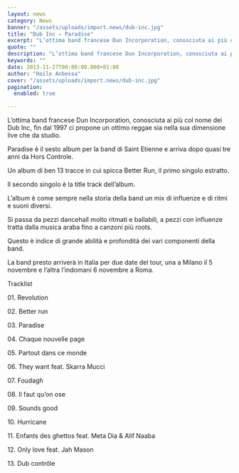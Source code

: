 ```yaml
---
layout: news
category: News
banner: "/assets/uploads/import.news/dub-inc.jpg"
title: "Dub Inc – Paradise"
excerpt: "L’ottima band francese Dun Incorporation, conosciuta ai più col nome dei Dub Inc, fin dal 1997 ci propone un ottimo reggae sia nella sua dimensione live che da studio. Paradise è il sesto album per la band di Saint Etienne e arriva dopo quasi tre anni da Hors Controle. Un album di ben 13 tracce [&hellip"
quote: ""
description: "L’ottima band francese Dun Incorporation, conosciuta ai più col nome dei Dub Inc, fin dal 1997 ci propone un ottimo reggae sia nella sua dimensione live che da studio. Paradise è il sesto album per la band di Saint Etienne e arriva dopo quasi tre anni da Hors Controle. Un album di ben 13 tracce [&hellip"
keywords: ""
date: 2013-11-27T00:00:00.000+01:00
author: "Haile Anbessa"
cover: "/assets/uploads/import.news/dub-inc.jpg"
pagination:
  enabled: true

---
```


[](https://hotmc.com/dub-inc-paradise/dub-inc/)

L’ottima band francese Dun Incorporation, conosciuta ai più col nome dei Dub Inc, fin dal 1997 ci propone un ottimo reggae sia nella sua dimensione live che da studio.

Paradise è il sesto album per la band di Saint Etienne e arriva dopo quasi tre anni da Hors Controle.

Un album di ben 13 tracce in cui spicca Better Run, il primo singolo estratto.

Il secondo singolo è la title track dell’album.

L’album è come sempre nella storia della band un mix di influenze e di ritmi e suoni diversi.

Si passa da pezzi dancehall molto ritmati e ballabili, a pezzi con influenze tratta dalla musica araba fino a canzoni più roots.

Questo è indice di grande abilità e profondità dei vari componenti della band.

La band presto arriverà in Italia per due date del tour, una a Milano il 5 novembre e l’altra l’indomani 6 novembre a Roma.

Tracklist

01\. Revolution

02\. Better run

03\. Paradise

04\. Chaque nouvelle page

05\. Partout dans ce monde

06\. They want feat. Skarra Mucci

07\. Foudagh

08\. Il faut qu’on ose

09\. Sounds good

10\. Hurricane

11\. Enfants des ghettos feat. Meta Dia & Alif Naaba

12\. Only love feat. Jah Mason

13\. Dub contrôle